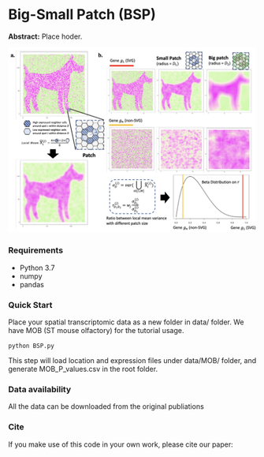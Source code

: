 # Big-Small Patch (BSP)

**Abstract:** Place hoder.

![BSP](flowchart.png)

### Requirements
* Python 3.7
* numpy
* pandas

### Quick Start

Place your spatial transcriptomic data as a new folder in data/ folder. We have MOB (ST mouse olfactory) for the tutorial usage.

```
python BSP.py
```

This step will load location and expression files under data/MOB/ folder, and generate MOB_P_values.csv in the root folder.

### Data availability
All the data can be downloaded from the original publiations

### Cite
If you make use of this code in your own work, please cite our paper:

